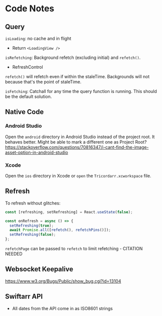 Code Notes
==========

Query
-----

`isLoading`: no cache and in flight
* Return `<LoadingView />`

`isRefetching`: Background refetch (excluding initial) and `refetch()`.
* RefreshControl

`refetch()` will refetch even if within the staleTime. Backgrounds will not because that's the point of staleTime.

`isFetching`: Catchall for any time the query function is running. This should be the default solution.

Native Code
-----------

### Android Studio

Open the `android` directory in Android Studio instead of the project root. It behaves better.
Might be able to mark a different one as Project Root?
https://stackoverflow.com/questions/70816347/i-cant-find-the-image-asset-option-in-android-studio

### Xcode

Open the `ios` directory in Xcode or `open` the `Tricordarr.xcworkspace` file.

Refresh
-------

To refresh without glitches:

```ts
const [refreshing, setRefreshing] = React.useState(false);

const onRefresh = async () => {
  setRefreshing(true);
  await Promise.all([refetch(), refetchPins()]);
  setRefreshing(false);
};
```

`refetchPage` can be passed to `refetch` to limit refetching - CITATION NEEDED

Websocket Keepalive
-------------------

https://www.w3.org/Bugs/Public/show_bug.cgi?id=13104

Swiftarr API
------------

* All dates from the API come in as ISO8601 strings
